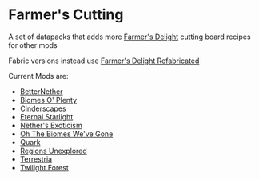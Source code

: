 # Farmer's Cutting
A set of datapacks that adds more [Farmer's Delight](https://modrinth.com/mod/farmers-delight) cutting board recipes for other mods

Fabric versions instead use [Farmer's Delight Refabricated](https://modrinth.com/mod/farmers-delight-refabricated)

Current Mods are:
- [BetterNether](betternether/README.md)
- [Biomes O' Plenty](biomesoplenty/README.md)
- [Cinderscapes](cinderscapes/README.md)
- [Eternal Starlight](eternal_starlight/README.md)
- [Nether's Exoticism](nethers_exoticism/README.md)
- [Oh The Biomes We've Gone](biomeswevegone/README.md)
- [Quark](quark/README.md)
- [Regions Unexplored](regions_unexplored/README.md)
- [Terrestria](terrestria/README.md)
- [Twilight Forest](twilightforest/README.md)
